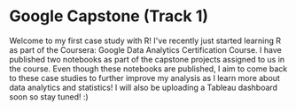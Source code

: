 # Google Capstone (Track 1)

Welcome to my first case study with R! I've recently just started learning R as part of the Coursera: Google Data Analytics Certification Course. I have published
two notebooks as part of the capstone projects assigned to us in the course. Even though these notebooks are published, I aim to come back to these case studies to
further improve my analysis as I learn more about data analytics and statistics! I will also be uploading a Tableau dashboard soon so stay tuned! :)
